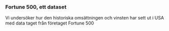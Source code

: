 ### Fortune 500, ett dataset

Vi undersöker hur den historiska omsättningen och vinsten har sett ut i USA med data taget från företaget Fortune 500
